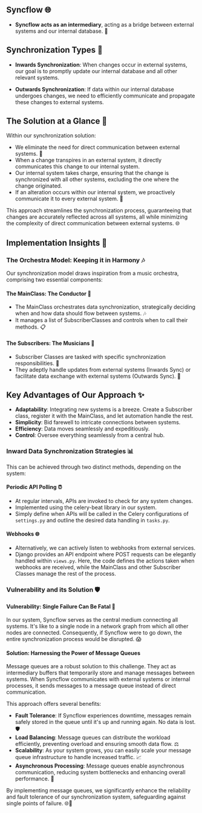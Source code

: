 ## Syncflow 🌐

- **Syncflow acts as an intermediary**, acting as a bridge between external systems and our internal database. 🌉

## Synchronization Types 🔄

- **Inwards Synchronization**: When changes occur in external systems, our goal is to promptly update our internal database and all other relevant systems.

- **Outwards Synchronization**: If data within our internal database undergoes changes, we need to efficiently communicate and propagate these changes to external systems.

## The Solution at a Glance 🌟

Within our synchronization solution:

- We eliminate the need for direct communication between external systems. 🚫
- When a change transpires in an external system, it directly communicates this change to our internal system.
- Our internal system takes charge, ensuring that the change is synchronized with all other systems, excluding the one where the change originated.
- If an alteration occurs within our internal system, we proactively communicate it to every external system. 🚀

This approach streamlines the synchronization process, guaranteeing that changes are accurately reflected across all systems, all while minimizing the complexity of direct communication between external systems. 🌐

## Implementation Insights 🧩

### The Orchestra Model: Keeping it in Harmony 🎶

Our synchronization model draws inspiration from a music orchestra, comprising two essential components:

#### The MainClass: The Conductor 🎩

- The MainClass orchestrates data synchronization, strategically deciding when and how data should flow between systems. 🎶
- It manages a list of SubscriberClasses and controls when to call their methods. 📋

#### The Subscribers: The Musicians 🎻

- Subscriber Classes are tasked with specific synchronization responsibilities. 🎵
- They adeptly handle updates from external systems (Inwards Sync) or facilitate data exchange with external systems (Outwards Sync). 🎼

## Key Advantages of Our Approach ✨

- **Adaptability**: Integrating new systems is a breeze. Create a Subscriber class, register it with the MainClass, and let automation handle the rest.
- **Simplicity**: Bid farewell to intricate connections between systems.
- **Efficiency**: Data moves seamlessly and expeditiously.
- **Control**: Oversee everything seamlessly from a central hub.

### Inward Data Synchronization Strategies 📊

This can be achieved through two distinct methods, depending on the system:

#### Periodic API Polling ⏰

- At regular intervals, APIs are invoked to check for any system changes.
- Implemented using the celery-beat library in our system.
- Simply define when APIs will be called in the Celery configurations of `settings.py` and outline the desired data handling in `tasks.py`.

#### Webhooks 🌐

- Alternatively, we can actively listen to webhooks from external services.
- Django provides an API endpoint where POST requests can be elegantly handled within `views.py`. Here, the code defines the actions taken when webhooks are received, while the MainClass and other Subscriber Classes manage the rest of the process.

### Vulnerability and its Solution 🛡️

#### Vulnerability: Single Failure Can Be Fatal 🚨

In our system, Syncflow serves as the central medium connecting all systems. It's like to a single node in a network graph from which all other nodes are connected. Consequently, if Syncflow were to go down, the entire synchronization process would be disrupted. 😱

#### Solution: Harnessing the Power of Message Queues

Message queues are a robust solution to this challenge. They act as intermediary buffers that temporarily store and manage messages between systems. When Syncflow communicates with external systems or internal processes, it sends messages to a message queue instead of direct communication.

This approach offers several benefits:

- **Fault Tolerance**: If Syncflow experiences downtime, messages remain safely stored in the queue until it's up and running again. No data is lost. 🛡️
- **Load Balancing**: Message queues can distribute the workload efficiently, preventing overload and ensuring smooth data flow. ⚖️
- **Scalability**: As your system grows, you can easily scale your message queue infrastructure to handle increased traffic. 📈
- **Asynchronous Processing**: Message queues enable asynchronous communication, reducing system bottlenecks and enhancing overall performance. 🚀

By implementing message queues, we significantly enhance the reliability and fault tolerance of our synchronization system, safeguarding against single points of failure. 🌐🚀